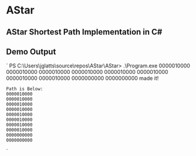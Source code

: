 # AStar

## AStar Shortest Path Implementation in C#


## Demo Output
`
	PS C:\Users\jglatts\source\repos\AStar\AStar> .\Program.exe
	0000010000
	0000010000
	0000010000
	0000010000
	0000010000
	0000010000
	0000010000
	0000010000
	0000000000
	0000000000
	made it!

	Path is Below:
	0000010000
	0000010000
	0000010000
	0000010000
	0000010000
	0000010000
	0000010000
	0000010000
	0000000000
	0000000000
`